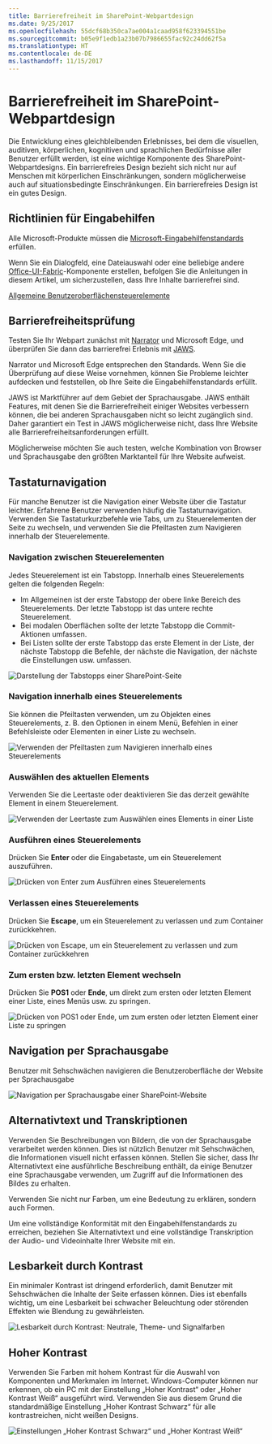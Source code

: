 ```yaml
---
title: Barrierefreiheit im SharePoint-Webpartdesign
ms.date: 9/25/2017
ms.openlocfilehash: 55dcf68b350ca7ae004a1caad958f623394551be
ms.sourcegitcommit: b05e9f1edb1a23b07b7986655fac92c24dd62f5a
ms.translationtype: HT
ms.contentlocale: de-DE
ms.lasthandoff: 11/15/2017
---
```

<!--Based on how rough this content is in it's current state, i'm going to pull it from this initial release so we can edit and better prepare. -->




# <a name="accessibility-in-sharepoint-web-part-design"></a>Barrierefreiheit im SharePoint-Webpartdesign

Die Entwicklung eines gleichbleibenden Erlebnisses, bei dem die visuellen, auditiven, körperlichen, kognitiven und sprachlichen Bedürfnisse aller Benutzer erfüllt werden, ist eine wichtige Komponente des SharePoint-Webpartdesigns. Ein barrierefreies Design bezieht sich nicht nur auf Menschen mit körperlichen Einschränkungen, sondern möglicherweise auch auf situationsbedingte Einschränkungen. Ein barrierefreies Design ist ein gutes Design.

## <a name="accessibility-guidelines"></a>Richtlinien für Eingabehilfen

<!-- Make sure that this is an external resource that folks can access. Original link was to a OneNote file. -->
Alle Microsoft-Produkte müssen die [Microsoft-Eingabehilfenstandards](https://microsoft.sharepoint.com/teams/msenable/Pages/MASDetails.aspx
"Link zu den Microsoft-Eingabehilfenstandards") erfüllen.  

<!-- Fabric components are not designed to be accessible already? And, shouldn't components that aren't based on Fabric also be accessible? -->

Wenn Sie ein Dialogfeld, eine Dateiauswahl oder eine beliebige andere [Office-UI-Fabric](https://dev.office.com/fabric#/components)-Komponente erstellen, befolgen Sie die Anleitungen in diesem Artikel, um sicherzustellen, dass Ihre Inhalte barrierefrei sind. 

<!-- Not sure why we have that link? It currently goes to the OneNote file. Where is the Common UI Controls content? Is that related to accessibility? -->

[Allgemeine Benutzeroberflächensteuerelemente](https://microsoft.sharepoint.com/teams/STS/_layouts/OneNote.aspx?id=%2Fteams%2FSTS%2FShared%20Documents%2FSP%20Accessibility%2FAccessibility%20Guidance&wd=target%28Accessibility%20101.one%7C0005C142-938C-4411-B543-B9F4199E19B3%2FEverything%20you%20need%20to%20know%20about%20Accessibility%7CE099AFE3-8804-4E1F-BA50-99493AB8A3D0%2F%29 "Link zu allgemeinen Benutzeroberflächensteuerelementen")

## <a name="accessibility-testing"></a>Barrierefreiheitsprüfung

<!-- FYI, I added links. Can we assume that our target audience uses the Edge browser? -->

Testen Sie Ihr Webpart zunächst mit [Narrator](https://support.microsoft.com/de-DE/help/22798/windows-10-narrator-get-started) und Microsoft Edge, und überprüfen Sie dann das barrierefrei Erlebnis mit [JAWS](http://www.freedomscientific.com/Products/Blindness/JAWS).

Narrator und Microsoft Edge entsprechen den Standards. Wenn Sie die Überprüfung auf diese Weise vornehmen, können Sie Probleme leichter aufdecken und feststellen, ob Ihre Seite die Eingabehilfenstandards erfüllt. 

JAWS ist Marktführer auf dem Gebiet der Sprachausgabe. JAWS enthält Features, mit denen Sie die Barrierefreiheit einiger Websites verbessern können, die bei anderen Sprachausgaben nicht so leicht zugänglich sind. Daher garantiert ein Test in JAWS möglicherweise nicht, dass Ihre Website alle Barrierefreiheitsanforderungen erfüllt. 
 
Möglicherweise möchten Sie auch testen, welche Kombination von Browser und Sprachausgabe den größten Marktanteil für Ihre Website aufweist.

<!-- Delete? This doesn't seem like text that should be in externally published docs? 
When suppliers test with JAWS, we ask them to repro identified bugs with Narrator and Edge. In the case a bug does not repro with Narrator/Edge it is sent to Mary Smith who works with VFO for a Jaws specific fix. 
-->

## <a name="keyboard-navigation"></a>Tastaturnavigation

<!-- Is this section telling people how to navigate via a keyboard, or how to design to optimize for keyboard navigation? If the former, . -->

Für manche Benutzer ist die Navigation einer Website über die Tastatur leichter. Erfahrene Benutzer verwenden häufig die Tastaturnavigation. Verwenden Sie Tastaturkurzbefehle wie Tabs, um zu Steuerelementen der Seite zu wechseln, und verwenden Sie die Pfeiltasten zum Navigieren innerhalb der Steuerelemente.

### <a name="navigation-between-controls"></a>Navigation zwischen Steuerelementen

Jedes Steuerelement ist ein Tabstopp. Innerhalb eines Steuerelements gelten die folgenden Regeln:

- Im Allgemeinen ist der erste Tabstopp der obere linke Bereich des Steuerelements. Der letzte Tabstopp ist das untere rechte Steuerelement.
- Bei modalen Oberflächen sollte der letzte Tabstopp die Commit-Aktionen umfassen.
- Bei Listen sollte der erste Tabstopp das erste Element in der Liste, der nächste Tabstopp die Befehle, der nächste die Navigation, der nächste die Einstellungen usw. umfassen.

<!-- We should make sure the content in the accessibility topic is accessibible. ;) Please describe the information that the image conveys; something like this (also consider making the image an actual screen shot, that might be more clear):

In the following image:
The first tab is the list item.
The second tab is the command.
The third tab is the navigation.
-->
![Darstellung der Tabstopps einer SharePoint-Seite](https://i.imgur.com/Vn3VosN.png)

### <a name="navigation-within-a-control"></a>Navigation innerhalb eines Steuerelements

Sie können die Pfeiltasten verwenden, um zu Objekten eines Steuerelements, z. B. den Optionen in einem Menü, Befehlen in einer Befehlsleiste oder Elementen in einer Liste zu wechseln.

<!-- This image is not very clear. Do you need to have the "blank" list box on the left? -->

![Verwenden der Pfeiltasten zum Navigieren innerhalb eines Steuerelements](https://i.imgur.com/vF0Nk73.png)

### <a name="selecting-the-current-item"></a>Auswählen des aktuellen Elements

Verwenden Sie die Leertaste oder deaktivieren Sie das derzeit gewählte Element in einem Steuerelement.

![Verwenden der Leertaste zum Auswählen eines Elements in einer Liste](https://i.imgur.com/j3fBKPl.png)

### <a name="run-a-control"></a>Ausführen eines Steuerelements

Drücken Sie **Enter** oder die Eingabetaste, um ein Steuerelement auszuführen.

![Drücken von Enter zum Ausführen eines Steuerelements](https://i.imgur.com/s0nMPdT.png)

### <a name="leave-a-control"></a>Verlassen eines Steuerelements

Drücken Sie **Escape**, um ein Steuerelement zu verlassen und zum Container zurückkehren.

![Drücken von Escape, um ein Steuerelement zu verlassen und zum Container zurückkehren](https://i.imgur.com/uD99zIX.png)

### <a name="go-to-the-first-or-last-item"></a>Zum ersten bzw. letzten Element wechseln

Drücken Sie **POS1** oder **Ende**, um direkt zum ersten oder letzten Element einer Liste, eines Menüs usw. zu springen.

![Drücken von  POS1 oder Ende, um zum ersten oder letzten Element einer Liste zu springen](https://i.imgur.com/gGKsh74.png)


## <a name="screen-reader-navigation"></a>Navigation per Sprachausgabe

Benutzer mit Sehschwächen navigieren die Benutzeroberfläche der Website per Sprachausgabe 

<!-- Narrator isn't a third-party product. This image needs more text/explanation; please also clarify the alt text. Is this section important, or can it be removed, given the previous mention of testing with Narrator and JAWS? Again, the intent/target audience for this information isn't clear - is it for the user, or the designer? Can you explain why this information is important from the designer's POV? -->

![Navigation per Sprachausgabe einer SharePoint-Website](https://i.imgur.com/ar23o3X.png)

## <a name="alt-text-and-transcripts"></a>Alternativtext und Transkriptionen

Verwenden Sie Beschreibungen von Bildern, die von der Sprachausgabe verarbeitet werden können. Dies ist nützlich Benutzer mit Sehschwächen, die Informationen visuell nicht erfassen können. Stellen Sie sicher, dass Ihr Alternativtext eine ausführliche Beschreibung enthält, da einige Benutzer eine Sprachausgabe verwenden, um Zugriff auf die Informationen des Bildes zu erhalten. 

Verwenden Sie nicht nur Farben, um eine Bedeutung zu erklären, sondern auch Formen.

Um eine vollständige Konformität mit den Eingabehilfenstandards zu erreichen, beziehen Sie Alternativtext und eine vollständige Transkription der Audio- und Videoinhalte Ihrer Website mit ein.

## <a name="minimum-readable-contrast"></a>Lesbarkeit durch Kontrast

Ein minimaler Kontrast ist dringend erforderlich, damit Benutzer mit Sehschwächen die Inhalte der Seite erfassen können. Dies ist ebenfalls wichtig, um eine Lesbarkeit bei schwacher Beleuchtung oder störenden Effekten wie Blendung zu gewährleisten. 

<!-- Convert this image into a table, for accessibility. ;) -->

![Lesbarkeit durch Kontrast: Neutrale, Theme- und Signalfarben](https://i.imgur.com/L7pSF1w.png)


## <a name="high-contrast"></a>Hoher Kontrast

Verwenden Sie Farben mit hohem Kontrast für die Auswahl von Komponenten und Merkmalen im Internet. Windows-Computer können nur erkennen, ob ein PC mit der Einstellung „Hoher Kontrast“ oder „Hoher Kontrast Weiß“ ausgeführt wird. Verwenden Sie aus diesem Grund die standardmäßige Einstellung „Hoher Kontrast Schwarz“ für alle kontrastreichen, nicht weißen Designs.

<!-- In the left part of the image, I think the title should be "High Contrast Black". -->

![Einstellungen „Hoher Kontrast Schwarz“ und „Hoher Kontrast Weiß“](https://i.imgur.com/qvTFzd4.png)





